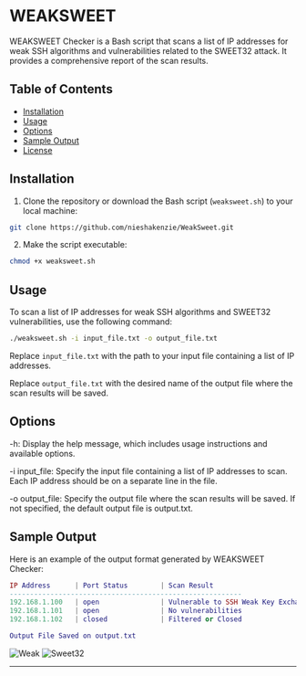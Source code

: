 # WEAKSWEET

WEAKSWEET Checker is a Bash script that scans a list of IP addresses for weak SSH algorithms and vulnerabilities related to the SWEET32 attack. It provides a comprehensive report of the scan results.

## Table of Contents
- [Installation](#installation)
- [Usage](#usage)
- [Options](#options)
- [Sample Output](#sample-output)
- [License](#license)

## Installation

1. Clone the repository or download the Bash script (`weaksweet.sh`) to your local machine:

```bash
git clone https://github.com/nieshakenzie/WeakSweet.git
```

2. Make the script executable:

```bash
chmod +x weaksweet.sh
```

## Usage

To scan a list of IP addresses for weak SSH algorithms and SWEET32 vulnerabilities, use the following command:

```bash
./weaksweet.sh -i input_file.txt -o output_file.txt
```
Replace `input_file.txt` with the path to your input file containing a list of IP addresses. 

Replace `output_file.txt` with the desired name of the output file where the scan results will be saved.

## Options

-h: Display the help message, which includes usage instructions and available options.

-i input_file: Specify the input file containing a list of IP addresses to scan. Each IP address should be on a separate line in the file.

-o output_file: Specify the output file where the scan results will be saved. If not specified, the default output file is output.txt.

## Sample Output

Here is an example of the output format generated by WEAKSWEET Checker:

```lua
IP Address      | Port Status        | Scan Result
---------------------------------------------------------
192.168.1.100   | open               | Vulnerable to SSH Weak Key Exchange
192.168.1.101   | open               | No vulnerabilities
192.168.1.102   | closed             | Filtered or Closed

Output File Saved on output.txt
```
![Weak](https://raw.githubusercontent.com/nieshakenzie/WeakSweet/master/Screenshot/Weak.png)
![Sweet32](https://raw.githubusercontent.com/nieshakenzie/WeakSweet/master/Screenshot/Sweet32.png)

---
